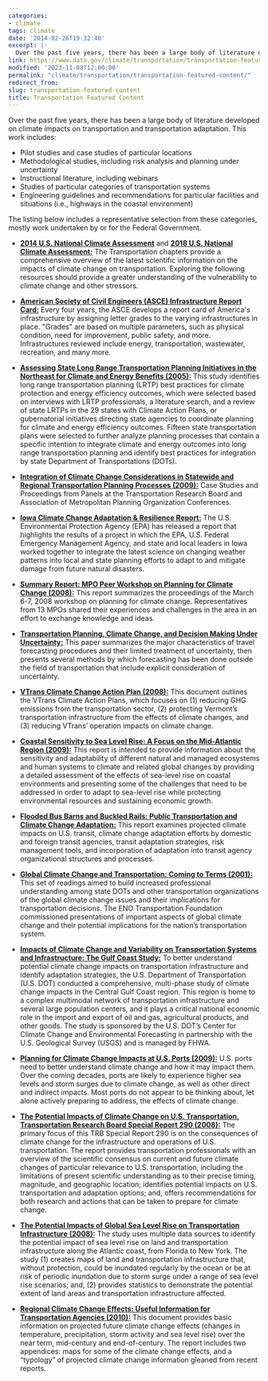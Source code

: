 ```yaml
---
categories:
- climate
tags: climate
date: '2014-02-26T19:32:40'
excerpt: |-
  Over the past five years, there has been a large body of literature developed on climate impacts on transportation and transportation adaptation. This work includes…
link: https://www.data.gov/climate/transportation/transportation-featured-content/
modified: '2023-11-08T12:00:00'
permalink: "climate/transportation/transportation-featured-content/"
redirect_from:
slug: transportation-featured-content
title: Transportation Featured Content
---
```


Over the past five years, there has been a large body of literature developed on climate impacts on transportation and transportation adaptation. This work includes:

*   Pilot studies and case studies of particular locations
*   Methodological studies, including risk analysis and planning under uncertainty
*   Instructional literature, including webinars
*   Studies of particular categories of transportation systems
*   Engineering guidelines and recommendations for particular facilities and situations (i.e., highways in the coastal environment)

The listing below includes a representative selection from these categories, mostly work undertaken by or for the Federal Government.

*   **[2014 U.S. National Climate Assessment](https://nca2014.globalchange.gov/report/sectors/transportation)** and **[2018 U.S. National Climate Assessment:](https://nca2018.globalchange.gov/chapter/12/)** The Transportation chapters provide a comprehensive overview of the latest scientific information on the impacts of climate change on transportation. Exploring the following resources should provide a greater understanding of the vulnerability to climate change and other stressors.

*   **[American Society of Civil Engineers (ASCE) Infrastructure Report Card:](https://infrastructurereportcard.org/)** Every four years, the ASCE develops a report card of America's infrastructure by assigning letter grades to the varying infrastructures in place. "Grades" are based on multiple parameters, such as physical condition, need for improvement, public safety, and more. Infrastructures reviewed include energy, transportation, wastewater, recreation, and many more.

*   **[Assessing State Long Range Transportation Planning Initiatives in the Northeast for Climate and Energy Benefits (2005):](https://www.transportation.gov/sites/dot.gov/files/docs/final-bbg.pdf)** This study identifies long range transportation planning (LRTP) best practices for climate protection and energy efficiency outcomes, which were selected based on interviews with LRTP professionals, a literature search, and a review of state LRTPs in the 29 states with Climate Action Plans, or gubernatorial initiatives directing state agencies to coordinate planning for climate and energy efficiency outcomes. Fifteen state transportation plans were selected to further analyze planning processes that contain a specific intention to integrate climate and energy outcomes into long range transportation planning and identify best practices for integration by state Department of Transportations (DOTs).

*   **[Integration of Climate Change Considerations in Statewide and Regional Transportation Planning Processes (2009):](https://rosap.ntl.bts.gov/view/dot/12159)** Case Studies and Proceedings from Panels at the Transportation Research Board and Association of Metropolitan Planning Organization Conferences.

*   **[Iowa Climate Change Adaptation & Resilience Report:](https://www.epa.gov/sites/production/files/documents/iowa_climate_adaptation_report.pdf)** The U.S. Environmental Protection Agency (EPA) has released a report that highlights the results of a project in which the EPA, U.S. Federal Emergency Management Agency, and state and local leaders in Iowa worked together to integrate the latest science on changing weather patterns into local and state planning efforts to adapt to and mitigate damage from future natural disasters.

*   **[Summary Report: MPO Peer Workshop on Planning for Climate Change (2008):](https://www.ampo.org/assets/library/171_workshopclimatechgseattle.pdf)** This report summarizes the proceedings of the March 6-7, 2008 workshop on planning for climate change. Representatives from 13 MPOs shared their experiences and challenges in the area in an effort to exchange knowledge and ideas.

*   **[Transportation Planning, Climate Change, and Decision Making Under Uncertainty:](https://onlinepubs.trb.org/onlinepubs/sr/sr290DewarWachs.pdf)** This paper summarizes the major characteristics of travel forecasting procedures and their limited treatment of uncertainty, then presents several methods by which forecasting has been done outside the field of transportation that include explicit consideration of uncertainty.

*   **[VTrans Climate Change Action Plan (2008):](https://climatechange.transportation.org/pdf/state_by_state/VTRANS_Climate_Change_Action_Plan_June_2008.pdf)** This document outlines the VTrans Climate Action Plans, which focuses on (1) reducing GHG emissions from the transportation sector, (2) protecting Vermont’s transportation infrastructure from the effects of climate changes, and (3) reducing VTrans’ operation impacts on climate change.

*   **[Coastal Sensitivity to Sea Level Rise: A Focus on the Mid-Atlantic Region (2009):](https://downloads.globalchange.gov/sap/sap4-1/sap4-1-final-report-all.pdf)** This report is intended to provide information about the sensitivity and adaptability of different natural and managed ecosystems and human systems to climate and related global changes by providing a detailed assessment of the effects of sea-level rise on coastal environments and presenting some of the challenges that need to be addressed in order to adapt to sea-level rise while protecting environmental resources and sustaining economic growth.

*   **[Flooded Bus Barns and Buckled Rails: Public Transportation and Climate Change Adaptation:](https://www.transit.dot.gov/sites/fta.dot.gov/files/FTA_0001_-_Flooded_Bus_Barns_and_Buckled_Rails.pdf)** This report examines projected climate impacts on U.S. transit, climate change adaptation efforts by domestic and foreign transit agencies, transit adaptation strategies, risk management tools, and incorporation of adaptation into transit agency organizational structures and processes.

*   **[Global Climate Change and Transportation: Coming to Terms (2001):](https://trid.trb.org/View/707255)** This set of readings aimed to build increased professional understanding among state DOTs and other transportation organizations of the global climate change issues and their implications for transportation decisions. The ENO Transportation Foundation commissioned presentations of important aspects of global climate change and their potential implications for the nation’s transportation system.

*   **[Impacts of Climate Change and Variability on Transportation Systems and Infrastructure: The Gulf Coast Study:](https://www.fhwa.dot.gov/environment/climate_change/adaptation/ongoing_and_current_research/gulf_coast_study/ "You are leaving DOT")** To better understand potential climate change impacts on transportation infrastructure and identify adaptation strategies, the U.S. Department of Transportation (U.S. DOT) conducted a comprehensive, multi-phase study of climate change impacts in the Central Gulf Coast region. This region is home to a complex multimodal network of transportation infrastructure and several large population centers, and it plays a critical national economic role in the import and export of oil and gas, agricultural products, and other goods. The study is sponsored by the U.S. DOT’s Center for Climate Change and Environmental Forecasting in partnership with the U.S. Geological Survey (USGS) and is managed by FHWA.

*   **[Planning for Climate Change Impacts at U.S. Ports (2009):](https://pubsindex.trb.org/document/view/default.asp?lbid=881123)** U.S. ports need to better understand climate change and how it may impact them. Over the coming decades, ports are likely to experience higher sea levels and storm surges due to climate change, as well as other direct and indirect impacts. Most ports do not appear to be thinking about, let alone actively preparing to address, the effects of climate change.

*   **[The Potential Impacts of Climate Change on U.S. Transportation, Transportation Research Board Special Report 290 (2008):](https://onlinepubs.trb.org/onlinepubs/sr/sr290.pdf)** The primary focus of this TRB Special Report 290 is on the consequences of climate change for the infrastructure and operations of U.S. transportation. The report provides transportation professionals with an overview of the scientific consensus on current and future climate changes of particular relevance to U.S. transportation, including the limitations of present scientific understanding as to their precise timing, magnitude, and geographic location; identifies potential impacts on U.S. transportation and adaptation options; and, offers recommendations for both research and actions that can be taken to prepare for climate change.

*   **[The Potential Impacts of Global Sea Level Rise on Transportation Infrastructure (2008):](https://www.transportation.gov/sites/dot.gov/files/docs/sea-level-rise-entire-report.pdf)** The study uses multiple data sources to identify the potential impact of sea level rise on land and transportation infrastructure along the Atlantic coast, from Florida to New York. The study (1) creates maps of land and transportation infrastructure that, without protection, could be inundated regularly by the ocean or be at risk of periodic inundation due to storm surge under a range of sea level rise scenarios; and, (2) provides statistics to demonstrate the potential extent of land areas and transportation infrastructure affected.

*   **[Regional Climate Change Effects: Useful Information for Transportation Agencies (2010):](https://www.fhwa.dot.gov/environment/climate_change/adaptation/publications_and_tools/climate_effects/climate_effects.pdf)** This document provides basic information on projected future climate change effects (changes in temperature, precipitation, storm activity and sea level rise) over the near term, mid-century and end-of-century. The report includes two appendices: maps for some of the climate change effects, and a “typology” of projected climate change information gleaned from recent reports.